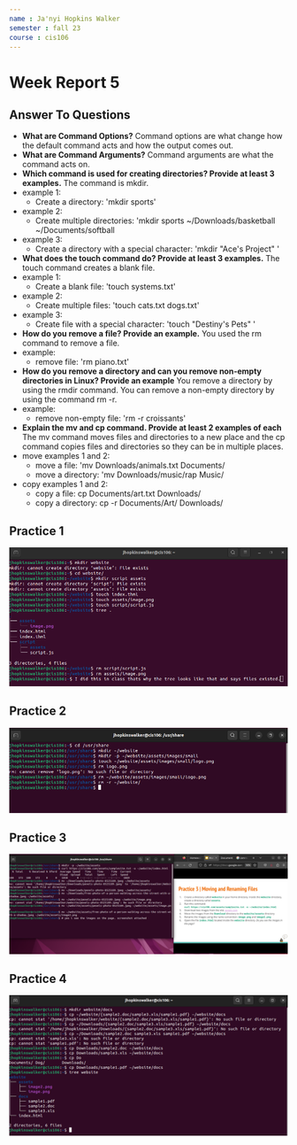 ```yaml
---
name : Ja'nyi Hopkins Walker
semester : fall 23
course : cis106
---
```


# Week Report 5

## Answer To Questions

* **What are Command Options?**
Command options are what change how the default command acts and how the output comes out.
* **What are Command Arguments?**
Command arguments are what the command acts on.
* **Which command is used for creating directories? Provide at least 3 examples.**
The command is mkdir.
* example 1:
  * Create a directory: 'mkdir sports'
* example 2:
  * Create multiple directories: 'mkdir sports ~/Downloads/basketball ~/Documents/softball
* example 3:
  * Create a directory with a special character: 'mkdir "Ace's Project" '
* **What does the touch command do? Provide at least 3 examples.**
The touch command creates a blank file.
* example 1:
  * Create a blank file: 'touch systems.txt'
* example 2: 
  * Create multiple files: 'touch cats.txt dogs.txt'
* example 3:
  * Create file with a special character: 'touch "Destiny's Pets" '
* **How do you remove a file? Provide an example.**
You used the rm command to remove a file.
* example:
  * remove file: 'rm piano.txt'
* **How do you remove a directory and can you remove non-empty directories in Linux? Provide an example**
You remove a directory by using the rmdir command. You can remove a non-empty directory by using the command rm -r.
* example:
  * remove non-empty file: 'rm -r croissants'
* **Explain the mv and cp command. Provide at least 2 examples of each**
The mv command moves files and directories to a new place and the cp command copies files and directories so they can be in multiple places.
* move examples 1 and 2:
  * move a file: 'mv Downloads/animals.txt Documents/
  * move a directory: 'mv Downloads/music/rap Music/
* copy examples 1 and 2: 
  * copy a file: cp Documents/art.txt Downloads/
  * copy a directory: cp -r Documents/Art/ Downloads/

## Practice 1 
![Practice 1](wr5-p1.png)

## Practice 2
![Practice 2](wr5-p2.png)

## Practice 3
![Practice 3](wr5-p3.png)

## Practice 4
![Practice 4](wr5-p4.png)
